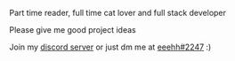 Part time reader, full time cat lover and full stack developer

Please give me good project ideas

Join my [discord server](https://discord.gg/DH6hDMHsds) or just dm me at [eeehh#2247](https://discord.com/users/281665697593950209) :)
